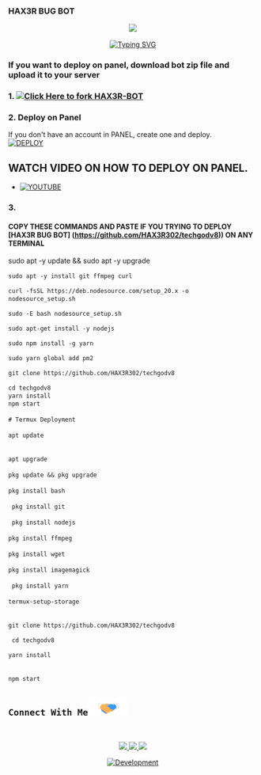 ### HAX3R BUG BOT 
   
<p align="center">
<img src="https://i.ibb.co/qF53V71/image.jpg"/> 
<p align="center">
  <a href="https://git.io/typing-svg"><img src="https://readme-typing-svg.demolab.com?font=EB+Garamond&weight=800&size=28&duration=4000&pause=1000&random=false&width=435&lines=+HAX3R+BUG+BOT-;WHATSAPP+CRASH+x+BUG+BOT;DEVELOPED+BY+SALEH+ZUBAIR;REALESE+DATE+10%2F9%2F2024." alt="Typing SVG" /></a>
</p>

### If you want to deploy on panel, download bot zip file and upload it to your server 

### 1. <a href="https://github.com/HAX3R-099/techgodv8/fork"><img src="https://img.shields.io/badge/FORK-blue" alt="Click Here to fork HAX3R-BOT" width="70"></a>

 ### 2. Deploy on Panel

 If you don't have an account in PANEL, create one and deploy.
    <br>
    <a href='https://control.bot-hosting.net/auth/login' target="_blank"><img alt='DEPLOY' src='https://img.shields.io/badge/-DEPLOY-black?style=for-the-badge&logo=bot-hosting.net&logoColor=white'/></a>
    
## WATCH VIDEO ON HOW TO DEPLOY ON PANEL.
* [![YOUTUBE](https://img.shields.io/badge/HOW_TO_DEPLOY-red?style=for-the-badge&logo=youtube&logoColor=white)](https://youtu.be/lKYlMv5hyUk)

### 3.
#### COPY THESE COMMANDS AND PASTE IF YOU TRYING TO DEPLOY [HAX3R BUG BOT] (https://github.com/HAX3R302/techgodv8)) ON ANY TERMINAL
sudo apt -y update && sudo apt -y upgrade
```
sudo apt -y install git ffmpeg curl
```
```
curl -fsSL https://deb.nodesource.com/setup_20.x -o nodesource_setup.sh
```
```
sudo -E bash nodesource_setup.sh
```
```
sudo apt-get install -y nodejs
```
```
sudo npm install -g yarn
```
```
sudo yarn global add pm2
```
```
git clone https://github.com/HAX3R302/techgodv8
```
```
cd techgodv8
yarn install 
npm start
 
# Termux Deployment

apt update
   

apt upgrade

pkg update && pkg upgrade

pkg install bash

 pkg install git

 pkg install nodejs

pkg install ffmpeg

pkg install wget

pkg install imagemagick

 pkg install yarn

termux-setup-storage


git clone https://github.com/HAX3R302/techgodv8
```
```
 cd techgodv8
```
```
yarn install
 
    
npm start
```

## ```Connect With Me```<img src="https://github.com/0xAbdulKhalid/0xAbdulKhalid/raw/main/assets/mdImages/handshake.gif" width ="80"></h1> 
 <br> 
<p align="center">
<a href="https://wa.me/923025616121"><img src="https://img.shields.io/badge/Contact ES-TEAMS TECH-25D366?style=for-the-badge&logo=whatsapp&logoColor=white" />
<a href="https://whatsapp.com/channel/0029Vaj1vKSK5cDDT4tVvY1y"><img src="https://img.shields.io/badge/Join Official Channel-25D366?style=for-the-badge&logo=whatsapp&logoColor=white" />
<a href="https://www.youtube.com/@esteams"><img src="https://img.shields.io/badge/Subscribe-ff0000?style=for-the-badge&logo=youtube&logoColor=ff000000&link=https://www.youtube.com/@esteams" /><br>
<p align="center">
<img alt="Development" width="250" src="https://media2.giphy.com/media/W9tBvzTXkQopi/giphy.gif?cid=6c09b952xu6syi1fyqfyc04wcfk0qvqe8fd7sop136zxfjyn&ep=v1_internal_gif_by_id&rid=giphy.gif&ct=g" /> </p>
 
